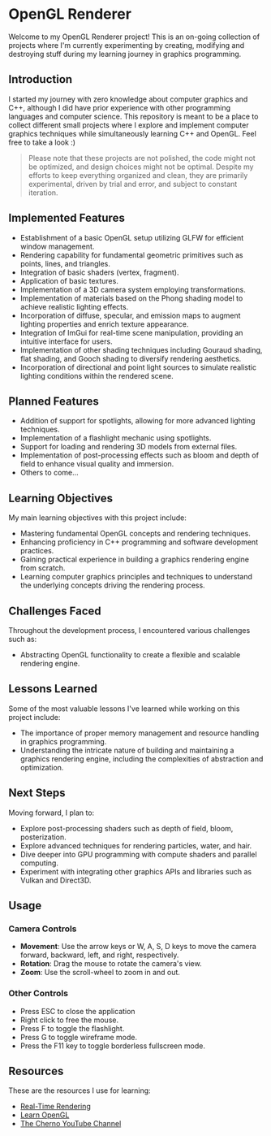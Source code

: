 # OpenGL Renderer

Welcome to my OpenGL Renderer project!
This is an on-going collection of projects where I'm currently experimenting by creating, modifying and destroying stuff during my learning journey in graphics programming.

## Introduction
I started my journey with zero knowledge about computer graphics and C++, although I did have prior experience with other programming languages and computer science.
This repository is meant to be a place to collect different small projects where I explore and implement computer graphics techniques while simultaneously learning C++ and OpenGL.
Feel free to take a look :)

> Please note that these projects are not polished, the code might not be optimized, and design choices might not be optimal. Despite my efforts to keep everything organized and clean, they are primarily experimental, driven by trial and error, and subject to constant iteration.

## Implemented Features

- Establishment of a basic OpenGL setup utilizing GLFW for efficient window management.
- Rendering capability for fundamental geometric primitives such as points, lines, and triangles.
- Integration of basic shaders (vertex, fragment).
- Application of basic textures.
- Implementation of a 3D camera system employing transformations.
- Implementation of materials based on the Phong shading model to achieve realistic lighting effects.
- Incorporation of diffuse, specular, and emission maps to augment lighting properties and enrich texture appearance.
- Integration of ImGui for real-time scene manipulation, providing an intuitive interface for users.
- Implementation of other shading techniques including Gouraud shading, flat shading, and Gooch shading to diversify rendering aesthetics.
- Incorporation of directional and point light sources to simulate realistic lighting conditions within the rendered scene.

## Planned Features

- Addition of support for spotlights, allowing for more advanced lighting techniques.
- Implementation of a flashlight mechanic using spotlights.
- Support for loading and rendering 3D models from external files.
- Implementation of post-processing effects such as bloom and depth of field to enhance visual quality and immersion.
- Others to come...

## Learning Objectives

My main learning objectives with this project include:
- Mastering fundamental OpenGL concepts and rendering techniques.
- Enhancing proficiency in C++ programming and software development practices.
- Gaining practical experience in building a graphics rendering engine from scratch.
- Learning computer graphics principles and techniques to understand the underlying concepts driving the rendering process.

## Challenges Faced

Throughout the development process, I encountered various challenges such as:
- Abstracting OpenGL functionality to create a flexible and scalable rendering engine.

## Lessons Learned

Some of the most valuable lessons I've learned while working on this project include:
- The importance of proper memory management and resource handling in graphics programming.
- Understanding the intricate nature of building and maintaining a graphics rendering engine, including the complexities of abstraction and optimization.

## Next Steps

Moving forward, I plan to:
- Explore post-processing shaders such as depth of field, bloom, posterization.
- Explore advanced techniques for rendering particles, water, and hair.
- Dive deeper into GPU programming with compute shaders and parallel computing.
- Experiment with integrating other graphics APIs and libraries such as Vulkan and Direct3D.

## Usage

### Camera Controls

- **Movement**: Use the arrow keys or W, A, S, D keys to move the camera forward, backward, left, and right, respectively.
- **Rotation**: Drag the mouse to rotate the camera's view.
- **Zoom**: Use the scroll-wheel to zoom in and out.

### Other Controls
- Press ESC to close the application
- Right click to free the mouse.
- Press F to toggle the flashlight.
- Press G to toggle wireframe mode.
- Press the F11 key to toggle borderless fullscreen mode.

## Resources
These are the resources I use for learning:

- [Real-Time Rendering](http://www.realtimerendering.com/)
- [Learn OpenGL](https://learnopengl.com/)
- [The Cherno YouTube Channel](https://www.youtube.com/user/TheChernoProject)
